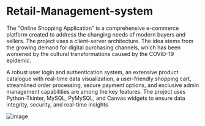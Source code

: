 # Retail-Management-system
The "Online Shopping Application" is a comprehensive e-commerce platform created to address the changing needs of modern buyers and sellers. The project uses a client-server architecture. The idea stems from the growing demand for digital purchasing channels, which has been worsened by the cultural transformations caused by the COVID-19 epidemic.

A robust user login and authentication system, an extensive product catalogue with real-time data visualization, a user-friendly shopping cart, streamlined order processing, secure payment options, and exclusive admin management capabilities are among the key features. The project uses Python-Tkinter, MySQL, PyMySQL, and Canvas widgets to ensure data integrity, security, and real-time insights


![image](https://github.com/Anushkaghei/Retail-Management-system/assets/79694271/4a667daa-a6ff-4778-b260-592ecf7c7811)
